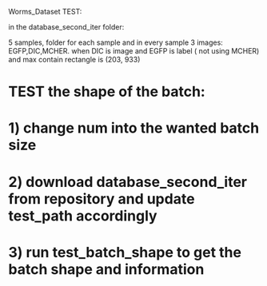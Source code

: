 
Worms_Dataset TEST: 

in the database_second_iter folder:

5 samples, folder for each sample and in every sample 3 images: EGFP,DIC,MCHER.
when DIC is image and EGFP is label ( not using MCHER)
and max contain rectangle is (203, 933)

# TEST the shape of the batch: 
# 1) change num into the wanted batch size
# 2) download database_second_iter from repository and update test_path accordingly
# 3) run test_batch_shape to get the batch shape and information

